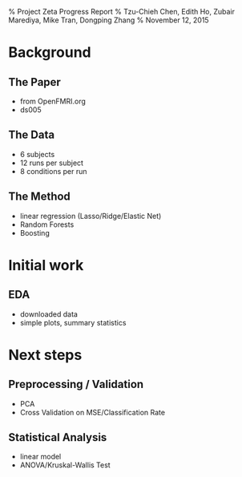 % Project Zeta Progress Report
% Tzu-Chieh Chen, Edith Ho, Zubair Marediya, Mike Tran, Dongping Zhang
% November 12, 2015

# Background

## The Paper

- from OpenFMRI.org
- ds005

## The Data

- 6 subjects
- 12 runs per subject
- 8 conditions per run

## The Method

- linear regression (Lasso/Ridge/Elastic Net)
- Random Forests
- Boosting

# Initial work

## EDA

- downloaded data
- simple plots, summary statistics

# Next steps

## Preprocessing / Validation

- PCA
- Cross Validation on MSE/Classification Rate

## Statistical Analysis

- linear model
- ANOVA/Kruskal-Wallis Test


